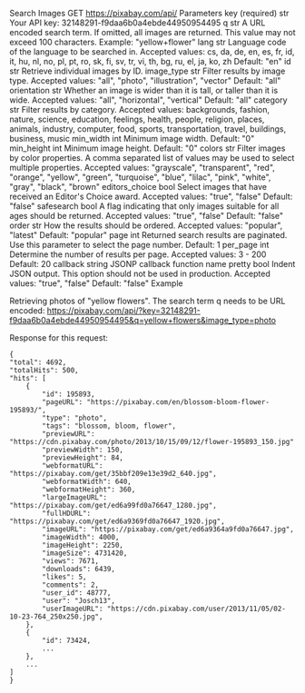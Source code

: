 Search Images GET https://pixabay.com/api/ Parameters key (required) str Your API key: 32148291-f9daa6b0a4ebde44950954495 q str A URL encoded search term. If omitted, all images are returned. This value may not exceed 100 characters. Example: "yellow+flower" lang str Language code of the language to be searched in. Accepted values: cs, da, de, en, es, fr, id, it, hu, nl, no, pl, pt, ro, sk, fi, sv, tr, vi, th, bg, ru, el, ja, ko, zh Default: "en" id str Retrieve individual images by ID. image_type str Filter results by image type. Accepted values: "all", "photo", "illustration", "vector" Default: "all" orientation str Whether an image is wider than it is tall, or taller than it is wide. Accepted values: "all", "horizontal", "vertical" Default: "all" category str Filter results by category. Accepted values: backgrounds, fashion, nature, science, education, feelings, health, people, religion, places, animals, industry, computer, food, sports, transportation, travel, buildings, business, music min_width int Minimum image width. Default: "0" min_height int Minimum image height. Default: "0" colors str Filter images by color properties. A comma separated list of values may be used to select multiple properties. Accepted values: "grayscale", "transparent", "red", "orange", "yellow", "green", "turquoise", "blue", "lilac", "pink", "white", "gray", "black", "brown" editors_choice bool Select images that have received an Editor's Choice award. Accepted values: "true", "false" Default: "false" safesearch bool A flag indicating that only images suitable for all ages should be returned. Accepted values: "true", "false" Default: "false" order str How the results should be ordered. Accepted values: "popular", "latest" Default: "popular" page int Returned search results are paginated. Use this parameter to select the page number. Default: 1 per_page int Determine the number of results per page. Accepted values: 3 - 200 Default: 20 callback string JSONP callback function name pretty bool Indent JSON output. This option should not be used in production. Accepted values: "true", "false" Default: "false" Example

Retrieving photos of "yellow flowers". The search term q needs to be URL encoded: https://pixabay.com/api/?key=32148291-f9daa6b0a4ebde44950954495&q=yellow+flowers&image_type=photo

Response for this request:

    {
    "total": 4692,
    "totalHits": 500,
    "hits": [
        {
            "id": 195893,
            "pageURL": "https://pixabay.com/en/blossom-bloom-flower-195893/",
            "type": "photo",
            "tags": "blossom, bloom, flower",
            "previewURL": "https://cdn.pixabay.com/photo/2013/10/15/09/12/flower-195893_150.jpg"
            "previewWidth": 150,
            "previewHeight": 84,
            "webformatURL": "https://pixabay.com/get/35bbf209e13e39d2_640.jpg",
            "webformatWidth": 640,
            "webformatHeight": 360,
            "largeImageURL": "https://pixabay.com/get/ed6a99fd0a76647_1280.jpg",
            "fullHDURL": "https://pixabay.com/get/ed6a9369fd0a76647_1920.jpg",
            "imageURL": "https://pixabay.com/get/ed6a9364a9fd0a76647.jpg",
            "imageWidth": 4000,
            "imageHeight": 2250,
            "imageSize": 4731420,
            "views": 7671,
            "downloads": 6439,
            "likes": 5,
            "comments": 2,
            "user_id": 48777,
            "user": "Josch13",
            "userImageURL": "https://cdn.pixabay.com/user/2013/11/05/02-10-23-764_250x250.jpg",
        },
        {
            "id": 73424,
            ...
        },
        ...
    ]
    }
